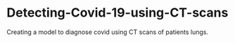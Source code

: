 # Detecting-Covid-19-using-CT-scans
Creating a model to diagnose covid using CT scans of patients lungs.
